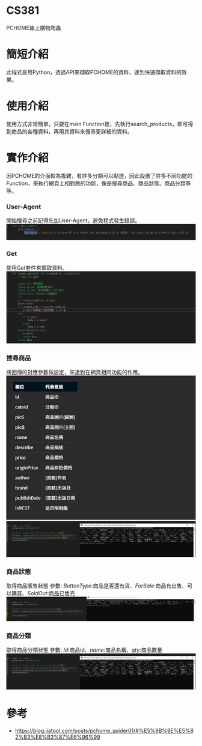 # CS381
PCHOME線上購物爬蟲
# 簡短介紹
此程式是用Python，透過API來擷取PCHOME的資料，達到快速擷取資料的效果。
# 使用介紹
使用方式非常簡單，只要在main Function裡，先執行search_products，即可得到商品的各種資料，再用其資料來搜尋更詳細的資料。
# 實作介紹
因PCHOME的介面較為複雜，有許多分類可以點選，因此設置了許多不同功能的Function，來執行網頁上相對應的功能，像是搜尋商品、商品狀態、商品分類等等。
### User-Agent
開始搜尋之前記得先加User-Agent，避免程式發生錯誤。
![image](https://github.com/kzn641/1071816/blob/main/useragent.PNG)
### Get
使用Get套件來擷取資料。
![image](https://github.com/kzn641/1071816/blob/main/get.PNG)
### 搜尋商品
將回傳的對應參數做設定，來達到在網頁相同功能的作用。
![image](https://github.com/kzn641/1071816/blob/main/%E5%8F%83%E6%95%B8.PNG)
![image](https://github.com/kzn641/1071816/blob/main/%E5%95%86%E5%93%81%E5%88%86%E9%A1%9E.PNG)
### 商品狀態
取得商品販售狀態 參數: *ButtonType*:商品是否還有貨、*ForSale*:商品有出售、可以購買、*SoldOut*:商品已售完
![image](https://github.com/kzn641/1071816/blob/main/%E5%95%86%E5%93%81%E7%8B%80%E6%85%8B.PNG)
### 商品分類
取得商品分類狀態 參數: *Id*:商品id、*name*:商品名稱、*qty*:商品數量
![image](https://github.com/kzn641/1071816/blob/main/%E5%95%86%E5%93%81%E5%88%86%E9%A1%9E.PNG)
# 參考
* https://blog.jiatool.com/posts/pchome_spider01/#%E5%9B%9E%E5%82%B3%E8%B3%87%E6%96%99
